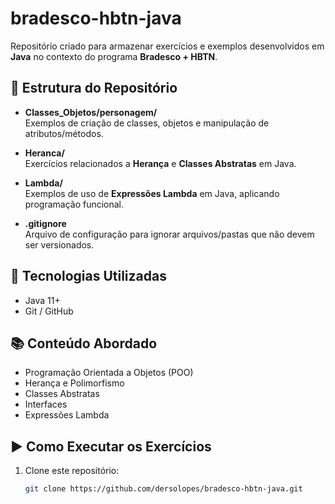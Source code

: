 # bradesco-hbtn-java

Repositório criado para armazenar exercícios e exemplos desenvolvidos em **Java** no contexto do programa **Bradesco + HBTN**.

## 📂 Estrutura do Repositório

- **Classes_Objetos/personagem/**  
  Exemplos de criação de classes, objetos e manipulação de atributos/métodos.

- **Heranca/**  
  Exercícios relacionados a **Herança** e **Classes Abstratas** em Java.

- **Lambda/**  
  Exemplos de uso de **Expressões Lambda** em Java, aplicando programação funcional.

- **.gitignore**  
  Arquivo de configuração para ignorar arquivos/pastas que não devem ser versionados.

## 🚀 Tecnologias Utilizadas
- Java 11+  
- Git / GitHub

## 📚 Conteúdo Abordado
- Programação Orientada a Objetos (POO)  
- Herança e Polimorfismo  
- Classes Abstratas  
- Interfaces  
- Expressões Lambda  

## ▶️ Como Executar os Exercícios
1. Clone este repositório:
   ```bash
   git clone https://github.com/dersolopes/bradesco-hbtn-java.git
